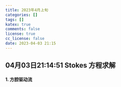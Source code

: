 ```yaml
---
title: 2023年4月上旬
categories: []
tags: []
katex: true
comments: false
license: true
cc_license: false
date: 2023-04-03 21:15
---
```

<div id='empty'></div>
<div id='empty'></div>
<!--more-->

## 04月03日21:14:51 Stokes 方程求解
#### 1. 方腔驱动流

